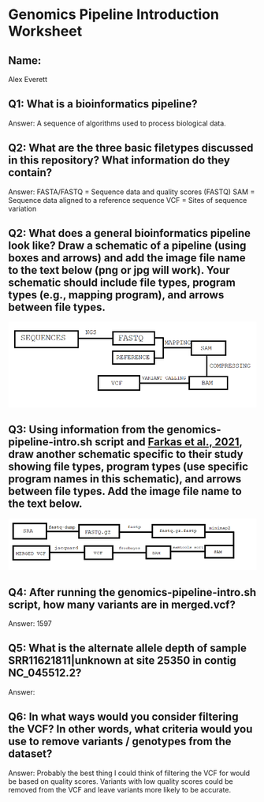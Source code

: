 # Genomics Pipeline Introduction Worksheet

<!--- Write name below --->
## Name:
Alex Everett
<!--- For this worksheet, answer the following questions --->

## Q1: What is a bioinformatics pipeline?
Answer:
A sequence of algorithms used to process biological data.

## Q2: What are the three basic filetypes discussed in this repository? What information do they contain?
Answer:
FASTA/FASTQ = Sequence data and quality scores (FASTQ)
SAM = Sequence data aligned to a reference sequence
VCF = Sites of sequence variation

## Q2: What does a general bioinformatics pipeline look like? Draw a schematic of a pipeline (using boxes and arrows) and add the image file name to the <insert-file-name-here> text below (png or jpg will work). Your schematic should include file types, program types (e.g., mapping program), and arrows between file types.
![Raw Read FastQC Quality](./general-pipeline.png)

## Q3: Using information from the genomics-pipeline-intro.sh script and [Farkas et al., 2021](https://doi.org/10.3389/fmicb.2021.665041), draw another schematic specific to their study showing file types, program types (use specific program names in this schematic), and arrows between file types. Add the image file name to the <insert-file-name-here> text below.
![Raw Read FastQC Quality](./specific-pipeline.png)

## Q4: After running the genomics-pipeline-intro.sh script, how many variants are in merged.vcf?
Answer:
1597

## Q5: What is the alternate allele depth of sample SRR11621811|unknown at site 25350 in contig NC_045512.2?
Answer:


## Q6: In what ways would you consider filtering the VCF? In other words, what criteria would you use to remove variants / genotypes from the dataset?
Answer:
Probably the best thing I could think of filtering the VCF for would be based on quality scores. Variants with low quality scores could be removed from the VCF and leave variants more likely to be accurate.
